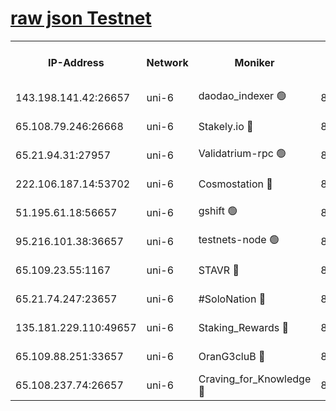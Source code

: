 [raw json Testnet](https://rpc-check.junot.stavr.tech/junot/rpc-junot-result.json)
=


<table><tr><th>IP-Address</th><th>Network</th><th>Moniker</th><th>Latest Block Height</th><th>Earliest Block Height</th><th>Catching Up</th><th>Tx Index</th><th>Voting Power</th><th>Scan Time</th></tr><tr><td>143.198.141.42:26657</td><td>uni-6</td><td>daodao_indexer 🟢</td><td>8648354</td><td>1</td><td>False</td><td>off</td><td>0</td><td>2024-03-07T12:19:13.661838894UTC</td></tr><tr><td>65.108.79.246:26668</td><td>uni-6</td><td>Stakely.io 🔴</td><td>8648350</td><td>1570872</td><td>False</td><td>on</td><td>11</td><td>2024-03-07T12:19:03.312879495UTC</td></tr><tr><td>65.21.94.31:27957</td><td>uni-6</td><td>Validatrium-rpc 🟢</td><td>8648348</td><td>2943363</td><td>False</td><td>on</td><td>0</td><td>2024-03-07T12:18:58.920641801UTC</td></tr><tr><td>222.106.187.14:53702</td><td>uni-6</td><td>Cosmostation 🔴</td><td>8648347</td><td>7473037</td><td>False</td><td>on</td><td>109003</td><td>2024-03-07T12:18:56.574510514UTC</td></tr><tr><td>51.195.61.18:56657</td><td>uni-6</td><td>gshift 🟢</td><td>8559900</td><td>7691417</td><td>False</td><td>on</td><td>0</td><td>2024-03-07T12:18:45.074318342UTC</td></tr><tr><td>95.216.101.38:36657</td><td>uni-6</td><td>testnets-node 🟢</td><td>8648351</td><td>8116304</td><td>False</td><td>on</td><td>0</td><td>2024-03-07T12:19:05.668031542UTC</td></tr><tr><td>65.109.23.55:1167</td><td>uni-6</td><td>STAVR 🔴</td><td>8648352</td><td>8207211</td><td>False</td><td>off</td><td>6056</td><td>2024-03-07T12:19:10.063714414UTC</td></tr><tr><td>65.21.74.247:23657</td><td>uni-6</td><td>#SoloNation 🔴</td><td>8648353</td><td>8237483</td><td>False</td><td>on</td><td>112</td><td>2024-03-07T12:19:12.803936603UTC</td></tr><tr><td>135.181.229.110:49657</td><td>uni-6</td><td>Staking_Rewards 🔴</td><td>8648356</td><td>8388763</td><td>False</td><td>on</td><td>1008</td><td>2024-03-07T12:19:18.357149021UTC</td></tr><tr><td>65.109.88.251:33657</td><td>uni-6</td><td>OranG3cluB 🔴</td><td>8648355</td><td>8418953</td><td>False</td><td>on</td><td>11</td><td>2024-03-07T12:19:18.057973771UTC</td></tr><tr><td>65.108.237.74:26657</td><td>uni-6</td><td>Craving_for_Knowledge 🔴</td><td>8648352</td><td>8509474</td><td>False</td><td>on</td><td>9004</td><td>2024-03-07T12:19:10.414808814UTC</td></tr></table>